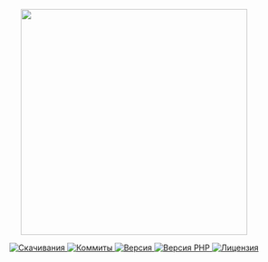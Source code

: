 <p align="center"><a href="https://www.localzet.com" target="_blank">
  <img src="https://static.localzet.com/full-localzet2.svg" width="400">
</a></p>

<p align="center">
  <a href="https://packagist.org/packages/localzet/http">
  <img src="https://img.shields.io/packagist/dt/localzet/http?label=%D0%A1%D0%BA%D0%B0%D1%87%D0%B8%D0%B2%D0%B0%D0%BD%D0%B8%D1%8F" alt="Скачивания">
</a>
  <a href="https://github.com/localzet/HttpClient">
  <img src="https://img.shields.io/github/commit-activity/t/localzet/HttpClient?label=%D0%9A%D0%BE%D0%BC%D0%BC%D0%B8%D1%82%D1%8B" alt="Коммиты">
</a>
  <a href="https://packagist.org/packages/localzet/http">
  <img src="https://img.shields.io/packagist/v/localzet/http?label=%D0%92%D0%B5%D1%80%D1%81%D0%B8%D1%8F" alt="Версия">
</a>
  <a href="https://packagist.org/packages/localzet/http">
  <img src="https://img.shields.io/packagist/dependency-v/localzet/http/php?label=PHP" alt="Версия PHP">
</a>
  <a href="https://github.com/localzet/HttpClient">
  <img src="https://img.shields.io/github/license/localzet/HttpClient?label=%D0%9B%D0%B8%D1%86%D0%B5%D0%BD%D0%B7%D0%B8%D1%8F" alt="Лицензия">
</a>
</p>
